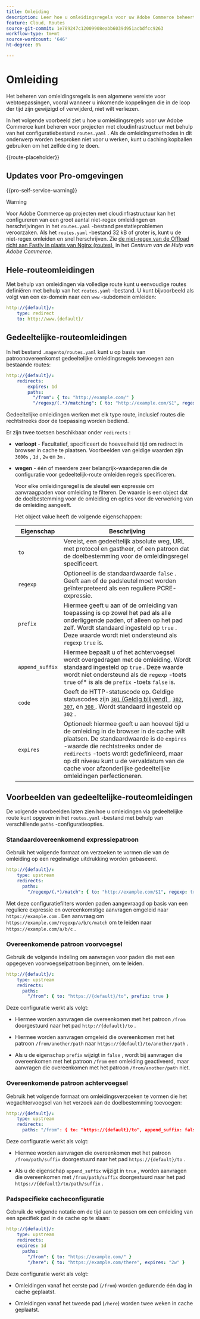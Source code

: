 ```yaml
---
title: Omleiding
description: Leer hoe u omleidingsregels voor uw Adobe Commerce beheert voor een cloudinfragment.
feature: Cloud, Routes
source-git-commit: 1e789247c12009908eabb6039d951acbdfcc9263
workflow-type: tm+mt
source-wordcount: '646'
ht-degree: 0%

---
```


# Omleiding

Het beheren van omleidingsregels is een algemene vereiste voor webtoepassingen, vooral wanneer u inkomende koppelingen die in de loop der tijd zijn gewijzigd of verwijderd, niet wilt verliezen.

In het volgende voorbeeld ziet u hoe u omleidingsregels voor uw Adobe Commerce kunt beheren voor projecten met cloudinfrastructuur met behulp van het configuratiebestand `routes.yaml` . Als de omleidingsmethodes in dit onderwerp worden besproken niet voor u werken, kunt u caching kopballen gebruiken om het zelfde ding te doen.

{{route-placeholder}}

## Updates voor Pro-omgevingen

{{pro-self-service-warning}}

>[!WARNING]
>
>Voor Adobe Commerce op projecten met cloudinfrastructuur kan het configureren van een groot aantal niet-regex omleidingen en herschrijvingen in het `routes.yaml` -bestand prestatieproblemen veroorzaken. Als het `routes.yaml` -bestand 32 kB of groter is, kunt u de niet-regex omleiden en snel herschrijven. Zie [&#x200B; de niet-regex van de Offload richt aan Fastly in plaats van Nginx (routes) &#x200B;](https://experienceleague.adobe.com/docs/commerce-knowledge-base/kb/troubleshooting/miscellaneous/offload-non-regex-redirects-to-fastly-instead-of-nginx-routes.html?lang=nl-NL) in het _Centrum van de Hulp van Adobe Commerce_.

## Hele-routeomleidingen

Met behulp van omleidingen via volledige route kunt u eenvoudige routes definiëren met behulp van het `routes.yaml` -bestand. U kunt bijvoorbeeld als volgt van een ex-domein naar een `www` -subdomein omleiden:

```yaml
http://{default}/:
    type: redirect
    to: http://www.{default}/
```

## Gedeeltelijke-routeomleidingen

In het bestand `.magento/routes.yaml` kunt u op basis van patroonovereenkomst gedeeltelijke omleidingsregels toevoegen aan bestaande routes:

```yaml
http://{default}/:
    redirects:
        expires: 1d
        paths:
          "/from": { to: "http://example.com/" }
          "/regexp/(.*)/matching": { to: "http://example.com/$1", regexp: true }
```

Gedeeltelijke omleidingen werken met elk type route, inclusief routes die rechtstreeks door de toepassing worden bediend.

Er zijn twee toetsen beschikbaar onder `redirects` :

- **verloopt** - Facultatief, specificeert de hoeveelheid tijd om redirect in browser in cache te plaatsen. Voorbeelden van geldige waarden zijn `3600s` , `1d` , `2w` en `3m` .

- **wegen** - één of meerdere zeer belangrijk-waardeparen die de configuratie voor gedeeltelijk-route omleiden regels specificeren.

  Voor elke omleidingsregel is de sleutel een expressie om aanvraagpaden voor omleiding te filteren. De waarde is een object dat de doelbestemming voor de omleiding en opties voor de verwerking van de omleiding aangeeft.

  Het object value heeft de volgende eigenschappen:

  | Eigenschap | Beschrijving |
  | ---------- | ----------- |
  | `to` | Vereist, een gedeeltelijk absolute weg, URL met protocol en gastheer, of een patroon dat de doelbestemming voor de omleidingsregel specificeert. |
  | `regexp` | Optioneel is de standaardwaarde `false` . Geeft aan of de padsleutel moet worden geïnterpreteerd als een reguliere PCRE-expressie. |
  | `prefix` | Hiermee geeft u aan of de omleiding van toepassing is op zowel het pad als alle onderliggende paden, of alleen op het pad zelf. Wordt standaard ingesteld op `true` . Deze waarde wordt niet ondersteund als `regexp` `true` is. |
  | `append_suffix` | Hiermee bepaalt u of het achtervoegsel wordt overgedragen met de omleiding. Wordt standaard ingesteld op `true` . Deze waarde wordt niet ondersteund als de `regexp` -toets `true` of* is als de `prefix` -toets `false` is. |
  | `code` | Geeft de HTTP-statuscode op. Geldige statuscodes zijn [`301` (Geldig blijvend) &#x200B;](https://www.w3.org/Protocols/rfc2616/rfc2616-sec10.html#sec10.3.2), [`302` &#x200B;](https://www.w3.org/Protocols/rfc2616/rfc2616-sec10.html#sec10.3.3), [`307` &#x200B;](https://www.w3.org/Protocols/rfc2616/rfc2616-sec10.html#sec10.3.8), en [`308` &#x200B;](https://www.rfc-editor.org/rfc/rfc7238). Wordt standaard ingesteld op `302` . |
  | `expires` | Optioneel: hiermee geeft u aan hoeveel tijd u de omleiding in de browser in de cache wilt plaatsen. De standaardwaarde is de `expires` -waarde die rechtstreeks onder de `redirects` -toets wordt gedefinieerd, maar op dit niveau kunt u de vervaldatum van de cache voor afzonderlijke gedeeltelijke omleidingen perfectioneren. |

## Voorbeelden van gedeeltelijke-routeomleidingen

De volgende voorbeelden laten zien hoe u omleidingen via gedeeltelijke route kunt opgeven in het `routes.yaml` -bestand met behulp van verschillende `paths` -configuratieopties.

### Standaardovereenkomend expressiepatroon

Gebruik het volgende formaat om verzoeken te vormen die van de omleiding op een regelmatige uitdrukking worden gebaseerd.

```yaml
http://{default}/:
    type: upstream
    redirects:
      paths:
        "/regexp/(.*)/match": { to: "http://example.com/$1", regexp: true }
```

Met deze configuratiefilters worden paden aangevraagd op basis van een reguliere expressie en overeenkomstige aanvragen omgeleid naar `https://example.com` . Een aanvraag om `https://example.com/regexp/a/b/c/match` om te leiden naar `https://example.com/a/b/c` .

### Overeenkomende patroon voorvoegsel

Gebruik de volgende indeling om aanvragen voor paden die met een opgegeven voorvoegselpatroon beginnen, om te leiden.

```yaml
http://{default}/:
    type: upstream
    redirects:
      paths:
        "/from": { to: "https://{default}/to", prefix: true }
```

Deze configuratie werkt als volgt:

- Hiermee worden aanvragen die overeenkomen met het patroon `/from` doorgestuurd naar het pad `http://{default}/to` .

- Hiermee worden aanvragen omgeleid die overeenkomen met het patroon `/from/another/path` naar `https://{default}/to/another/path` .

- Als u de eigenschap `prefix` wijzigt in `false` , wordt bij aanvragen die overeenkomen met het patroon `/from` een omleiding geactiveerd, maar aanvragen die overeenkomen met het patroon `/from/another/path` niet.

### Overeenkomende patroon achtervoegsel

Gebruik het volgende formaat om omleidingsverzoeken te vormen die het wegachtervoegsel van het verzoek aan de doelbestemming toevoegen:

```yaml
http://{default}/:
    type: upstream
    redirects:
      paths: "/from": { to: "https://{default}/to", append_suffix: false }
```

Deze configuratie werkt als volgt:

- Hiermee worden aanvragen die overeenkomen met het patroon `/from/path/suffix` doorgestuurd naar het pad `https://{default}/to` .

- Als u de eigenschap `append_suffix` wijzigt in `true` , worden aanvragen die overeenkomen met `/from/path/suffix` doorgestuurd naar het pad `https://{default}/to/path/suffix` .

### Padspecifieke cacheconfiguratie

Gebruik de volgende notatie om de tijd aan te passen om een omleiding van een specifiek pad in de cache op te slaan:

```yaml
http://{default}/:
    type: upstream
    redirects:
    expires: 1d
      paths:
        "/from": { to: "https://example.com/" }
        "/here": { to: "https://example.com/there", expires: "2w" }
```

Deze configuratie werkt als volgt:

- Omleidingen vanaf het eerste pad (`/from`) worden gedurende één dag in cache geplaatst.

- Omleidingen vanaf het tweede pad (`/here`) worden twee weken in cache geplaatst.
